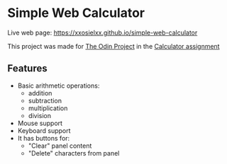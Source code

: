 # Simple Web Calculator

Live web page:
https://xxosielxx.github.io/simple-web-calculator

This project was made for [The Odin Project](https://www.theodinproject.com/about) in the [Calculator assignment](https://www.theodinproject.com/lessons/foundations-calculator)

## Features

* Basic arithmetic operations:
	* addition
	* subtraction
	* multiplication
	* division
* Mouse support
* Keyboard support
* It has buttons for:
	* "Clear" panel content
	* "Delete" characters from panel
